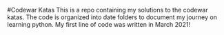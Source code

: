 #Codewar Katas
This is a repo containing my solutions to the codewar katas. The code is organized into date folders to document my journey on learning python. 
My first line of code was written in March 2021!
